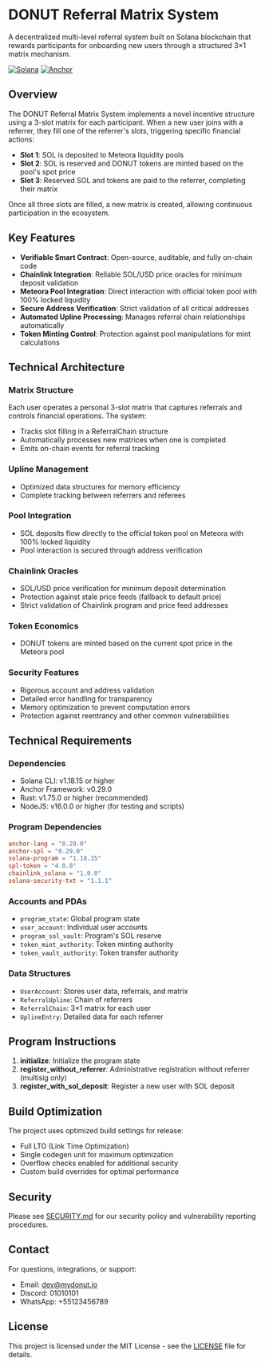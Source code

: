 # DONUT Referral Matrix System

A decentralized multi-level referral system built on Solana blockchain that rewards participants for onboarding new users through a structured 3×1 matrix mechanism.

[![Solana](https://img.shields.io/badge/Solana-v1.18.15-blue)](https://solana.com/)
[![Anchor](https://img.shields.io/badge/Anchor-v0.29.0-blue)](https://github.com/coral-xyz/anchor)

## Overview

The DONUT Referral Matrix System implements a novel incentive structure using a 3-slot matrix for each participant. When a new user joins with a referrer, they fill one of the referrer's slots, triggering specific financial actions:

- **Slot 1**: SOL is deposited to Meteora liquidity pools
- **Slot 2**: SOL is reserved and DONUT tokens are minted based on the pool's spot price
- **Slot 3**: Reserved SOL and tokens are paid to the referrer, completing their matrix

Once all three slots are filled, a new matrix is created, allowing continuous participation in the ecosystem.

## Key Features

- **Verifiable Smart Contract**: Open-source, auditable, and fully on-chain code
- **Chainlink Integration**: Reliable SOL/USD price oracles for minimum deposit validation
- **Meteora Pool Integration**: Direct interaction with official token pool with 100% locked liquidity
- **Secure Address Verification**: Strict validation of all critical addresses
- **Automated Upline Processing**: Manages referral chain relationships automatically
- **Token Minting Control**: Protection against pool manipulations for mint calculations

## Technical Architecture

### Matrix Structure
Each user operates a personal 3-slot matrix that captures referrals and controls financial operations. The system:
- Tracks slot filling in a ReferralChain structure
- Automatically processes new matrices when one is completed
- Emits on-chain events for referral tracking

### Upline Management
- Optimized data structures for memory efficiency
- Complete tracking between referrers and referees

### Pool Integration
- SOL deposits flow directly to the official token pool on Meteora with 100% locked liquidity
- Pool interaction is secured through address verification

### Chainlink Oracles
- SOL/USD price verification for minimum deposit determination
- Protection against stale price feeds (fallback to default price)
- Strict validation of Chainlink program and price feed addresses

### Token Economics
- DONUT tokens are minted based on the current spot price in the Meteora pool

### Security Features
- Rigorous account and address validation
- Detailed error handling for transparency
- Memory optimization to prevent computation errors
- Protection against reentrancy and other common vulnerabilities

## Technical Requirements

### Dependencies
- Solana CLI: v1.18.15 or higher
- Anchor Framework: v0.29.0
- Rust: v1.75.0 or higher (recommended)
- NodeJS: v16.0.0 or higher (for testing and scripts)

### Program Dependencies
```toml
anchor-lang = "0.29.0"
anchor-spl = "0.29.0"
solana-program = "1.18.15"
spl-token = "4.0.0"
chainlink_solana = "1.0.0"
solana-security-txt = "1.1.1"
```

### Accounts and PDAs
- `program_state`: Global program state
- `user_account`: Individual user accounts
- `program_sol_vault`: Program's SOL reserve
- `token_mint_authority`: Token minting authority
- `token_vault_authority`: Token transfer authority

### Data Structures
- `UserAccount`: Stores user data, referrals, and matrix
- `ReferralUpline`: Chain of referrers
- `ReferralChain`: 3×1 matrix for each user
- `UplineEntry`: Detailed data for each referrer

## Program Instructions

1. **initialize**: Initialize the program state
2. **register_without_referrer**: Administrative registration without referrer (multisig only)
3. **register_with_sol_deposit**: Register a new user with SOL deposit

## Build Optimization

The project uses optimized build settings for release:
- Full LTO (Link Time Optimization)
- Single codegen unit for maximum optimization
- Overflow checks enabled for additional security
- Custom build overrides for optimal performance

## Security

Please see [SECURITY.md](./SECURITY.md) for our security policy and vulnerability reporting procedures.

## Contact

For questions, integrations, or support:
- Email: dev@mydonut.io
- Discord: 01010101
- WhatsApp: +55123456789

## License

This project is licensed under the MIT License - see the [LICENSE](./LICENSE) file for details.
